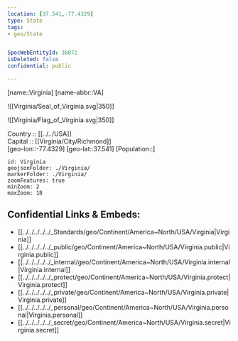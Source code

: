 ```yaml
---
location: [37.541,-77.4329] 
type: State
tags:
- geo/State


SpocWebEntityId: 36072
isDeleted: false
confidential: public

---
```

[name::Virginia] 
[name-abbr::VA] 

![[Virginia/Seal_of_Virginia.svg|350]] 

![[Virginia/Flag_of_Virginia.svg|350]] 


Country :: [[../../USA]]  
Capital :: [[Virginia/City/Richmond]]  
[geo-lon::-77.4329] 
[geo-lat::37.541] 
[Population::] 



```leaflet
id: Virginia
geojsonFolder: ./Virginia/
markerFolder: ./Virginia/
zoomFeatures: true 
minZoom: 2 
maxZoom: 18
```


## Confidential Links & Embeds: 
- [[../../../../../_Standards/geo/Continent/America~North/USA/Virginia|Virginia]] 
- [[../../../../../_public/geo/Continent/America~North/USA/Virginia.public|Virginia.public]] 
- [[../../../../../_internal/geo/Continent/America~North/USA/Virginia.internal|Virginia.internal]] 
- [[../../../../../_protect/geo/Continent/America~North/USA/Virginia.protect|Virginia.protect]] 
- [[../../../../../_private/geo/Continent/America~North/USA/Virginia.private|Virginia.private]] 
- [[../../../../../_personal/geo/Continent/America~North/USA/Virginia.personal|Virginia.personal]] 
- [[../../../../../_secret/geo/Continent/America~North/USA/Virginia.secret|Virginia.secret]] 
